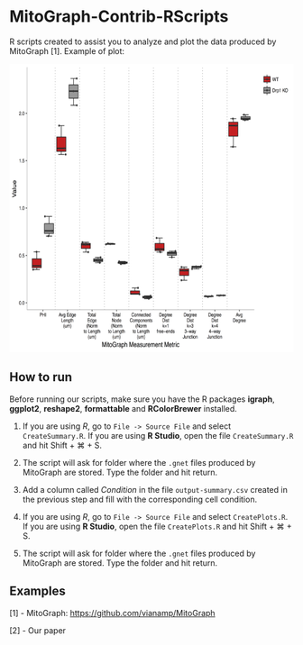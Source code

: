 # MitoGraph-Contrib-RScripts

R scripts created to assist you to analyze and plot the data produced by MitoGraph [1]. Example of plot:

<img src="doc/All_metrics.png" width="auto" height="512" title="All metrics">

## How to run

Before running our scripts, make sure you have the R packages __igraph__, __ggplot2__, __reshape2__, __formattable__ and __RColorBrewer__ installed.

1. If you are using _R_, go to `File -> Source File` and select `CreateSummary.R`. If you are using __R Studio__, open the file `CreateSummary.R` and hit Shift + ⌘ + S.

2. The script will ask for folder where the `.gnet` files produced by MitoGraph are stored. Type the folder and hit return.

3. Add a column called _Condition_ in the file `output-summary.csv` created in the previous step and fill with the corresponding cell condition.

4. If you are using _R_, go to `File -> Source File` and select `CreatePlots.R`. If you are using __R Studio__, open the file `CreatePlots.R` and hit Shift + ⌘ + S.

5. The script will ask for folder where the `.gnet` files produced by MitoGraph are stored. Type the folder and hit return.

## Examples

[1] - MitoGraph: https://github.com/vianamp/MitoGraph

[2] - Our paper
